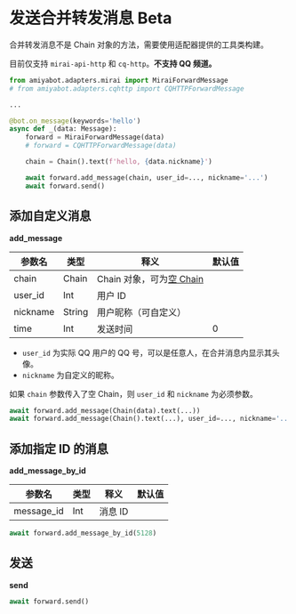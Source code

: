# 发送合并转发消息 <span class="beta-tag">Beta</span>

合并转发消息不是 Chain 对象的方法，需要使用适配器提供的工具类构建。

目前仅支持 `mirai-api-http` 和 `cq-http`。**不支持 QQ 频道。**

```python
from amiyabot.adapters.mirai import MiraiForwardMessage
# from amiyabot.adapters.cqhttp import CQHTTPForwardMessage

...

@bot.on_message(keywords='hello')
async def _(data: Message):
    forward = MiraiForwardMessage(data)
    # forward = CQHTTPForwardMessage(data)

    chain = Chain().text(f'hello, {data.nickname}')

    await forward.add_message(chain, user_id=..., nickname='...')
    await forward.send()
```

## 添加自定义消息

**add_message**

| 参数名      | 类型     | 释义                                                            | 默认值 |
|----------|--------|---------------------------------------------------------------|-----|
| chain    | Chain  | Chain 对象，可为[空 Chain](/develop/basic/sendMessage.html#空-chain) |     |
| user_id  | Int    | 用户 ID                                                         |     |
| nickname | String | 用户昵称（可自定义）                                                    |     |
| time     | Int    | 发送时间                                                          | 0   |

- `user_id` 为实际 QQ 用户的 QQ 号，可以是任意人，在合并消息内显示其头像。
- `nickname` 为自定义的昵称。

如果 `chain` 参数传入了空 Chain，则 `user_id` 和 `nickname` 为必须参数。

```python
await forward.add_message(Chain(data).text(...))
await forward.add_message(Chain().text(...), user_id=..., nickname='...')
```

## 添加指定 ID 的消息

**add_message_by_id**

| 参数名        | 类型  | 释义    | 默认值 |
|------------|-----|-------|-----|
| message_id | Int | 消息 ID |     |

```python
await forward.add_message_by_id(5128)
```

## 发送

**send**

```python
await forward.send()
```
